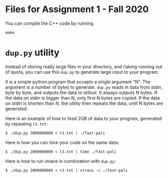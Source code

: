 # Files for Assignment 1 - Fall 2020
You can compile the C++ code by running

```
make
```

# `dup.py` utility

Instead of storing really large files in your directory, and risking
running out of quota, you can use this `dup.py` to generate large
input to your program.

It is a simple python program that accepts a single argument "N". The argument  is a number of bytes to generate. `dup.py` reads in data from stdin, byte by byte, and outputs the data to stdout. It always outputs N bytes. If the data on stdin is bigger than N, only first N bytes are copied. If the data on stdin is shorten than N, the utility then repeats the data, until N bytes are generated.

Here is an example of how to feed 2GB of data to your program, generated
by repeating `t3.txt`:
```
$ ./dup.py 2000000000 < t3.txt | ./fast-pali
```
Here is how you can time your code on the same data:
```
$ ./dup.py 2000000000 < t3.txt | time ./fast-pali
```
Here is how to run strace in combination with `dup.py`:
```
$ ./dup.py 2000000000 < t3.txt | strace -c ./fast-pali
```

